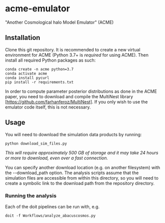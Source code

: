 # acme-emulator
"Another Cosmological halo Model Emulator" (ACME)

## Installation

Clone this git repository. It is recommended to create a new virtual environment for ACME (Python 3.7+ is *required* for using ACME). Then install all required Python packages as such:
```
conda create -n acme python=3.7
conda activate acme
conda install pycurl
pip install -r requirements.txt
```

In order to compute parameter posterior distributions as done in the ACME paper, you need to download and compile the MultiNest library [https://github.com/farhanferoz/MultiNest]. If you only wish to use the emulator code itself, this is not necessary.

## Usage

You will need to download the simulation data products by running:
```
python download_sim_files.py
```

*This will require approximately 500 GB of storage and it may take 24 hours or more to download, even over a fast connection.*

You can specify another download location (e.g. on another filesystem) with the --download_path option. The analysis scripts assume that the simulation files are accessible from within this directory, so you will need to create a symbolic link to the download path from the repository directory.

### Running the analysis

Each of the doit pipelines can be run with, e.g.
```
doit -f Workflows/analyze_abacuscosmos.py
```



